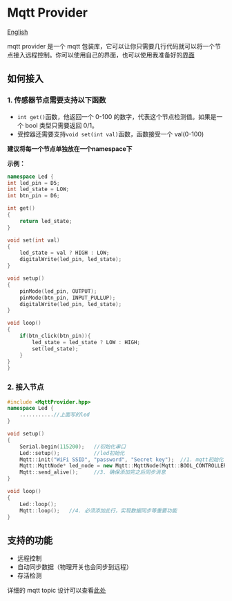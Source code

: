 # Mqtt Provider

[English](./readme_en.md)

mqtt provider 是一个 mqtt 包装库，它可以让你只需要几行代码就可以将一个节点接入远程控制。你可以使用自己的界面，也可以使用我准备好的[界面](https://github.com/N0I0C0K/smart-home-front)

## 如何接入

### 1. 传感器节点需要支持以下函数

- `int get()`函数，他返回一个 0-100 的数字，代表这个节点检测值。如果是一个 bool 类型只需要返回 0/1。
- 受控器还需要支持`void set(int val)`函数，函数接受一个 val(0-100)

**建议将每一个节点单独放在一个namespace下**

**示例：**

```c++
namespace Led {
int led_pin = D5;
int led_state = LOW;
int btn_pin = D6;

int get()
{
    return led_state;
}

void set(int val)
{
    led_state = val ? HIGH : LOW;
    digitalWrite(led_pin, led_state);
}

void setup()
{
    pinMode(led_pin, OUTPUT);
    pinMode(btn_pin, INPUT_PULLUP);
    digitalWrite(led_pin, led_state);
}

void loop()
{
    if(btn_click(btn_pin)){
        led_state = led_state ? LOW : HIGH;
        set(led_state);
    }
}
}
```

### 2. 接入节点

```c++
#include <MqttProvider.hpp>
namespace Led {
    ...........//上面写的led
}

void setup()
{
    Serial.begin(115200);   //初始化串口
    Led::setup();           //led初始化
    Mqtt::init("WiFi SSID", "password", "Secret key");  //1. mqtt初始化
    Mqtt::MqttNode* led_node = new Mqtt::MqttNode(Mqtt::BOOL_CONTROLLER, "灯光", "厨房", Led::get, Led::set);   //2. 添加一个节点
    Mqtt::send_alive();     //3. 确保添加完之后同步消息
}

void loop()
{
    Led::loop();
    Mqtt::loop();   //4. 必须添加此行，实现数据同步等重要功能
}
```

## 支持的功能

- 远程控制
- 自动同步数据（物理开关也会同步到远程）
- 存活检测

详细的 mqtt topic 设计可以查看[此处](./mqtt%20design.md)
